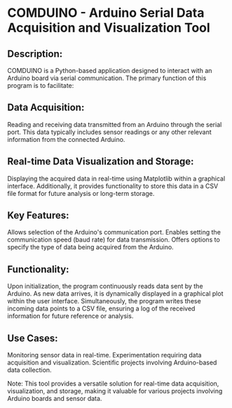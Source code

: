 # COMDUINO - Arduino Serial Data Acquisition and Visualization Tool

## Description:

COMDUINO is a Python-based application designed to interact with an Arduino board via serial communication. The primary function of this program is to facilitate:

## Data Acquisition: 
Reading and receiving data transmitted from an Arduino through the serial port. This data typically includes sensor readings or any other relevant information from the connected Arduino.

## Real-time Data Visualization and Storage: 
Displaying the acquired data in real-time using Matplotlib within a graphical interface. Additionally, it provides functionality to store this data in a CSV file format for future analysis or long-term storage.

## Key Features:
Allows selection of the Arduino's communication port.
Enables setting the communication speed (baud rate) for data transmission.
Offers options to specify the type of data being acquired from the Arduino.

## Functionality:
Upon initialization, the program continuously reads data sent by the Arduino. As new data arrives, it is dynamically displayed in a graphical plot within the user interface. Simultaneously, the program writes these incoming data points to a CSV file, ensuring a log of the received information for future reference or analysis.

## Use Cases:

Monitoring sensor data in real-time.
Experimentation requiring data acquisition and visualization.
Scientific projects involving Arduino-based data collection.

Note: This tool provides a versatile solution for real-time data acquisition, visualization, and storage, making it valuable for various projects involving Arduino boards and sensor data.
